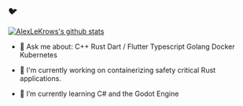 ### :bird: 
[![AlexLeKrows's github stats](https://github-readme-stats.vercel.app/api?username=alexlekrow)](https://github.com/anuraghazra/github-readme-stats)

- 💬 Ask me about:
  C++ 
  Rust
  Dart / Flutter
  Typescript
  Golang
  Docker
  Kubernetes

- 🔭 I'm currently working on containerizing safety critical Rust applications.
- 🌱 I’m currently learning C# and the Godot Engine

<!--
**alexlekrow/alexlekrow** is a ✨ _special_ ✨ repository because its `README.md` (this file) appears on your GitHub profile.

Here are some ideas to get you started:

- 🔭 I’m currently working on ...
- 🌱 I’m currently learning ...
- 👯 I’m looking to collaborate on ...
- 🤔 I’m looking for help with ...
- 💬 Ask me about ...
- 📫 How to reach me: ...
- 😄 Pronouns: ...
- ⚡ Fun fact: ...
-->
